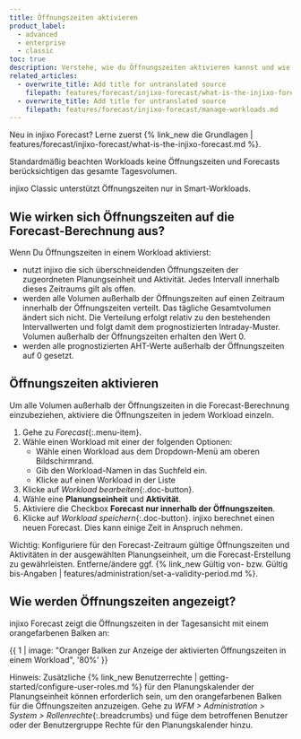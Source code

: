 ```yaml
---
title: Öffnungszeiten aktivieren
product_label:
  - advanced
  - enterprise
  - classic
toc: true
description: Verstehe, wie du Öffnungszeiten aktivieren kannst und wie sie sich auf den Forecast auswirken.
related_articles:
  - overwrite_title: Add title for untranslated source
    filepath: features/forecast/injixo-forecast/what-is-the-injixo-forecast.md
  - overwrite_title: Add title for untranslated source
    filepath: features/forecast/injixo-forecast/manage-workloads.md
---
```


Neu in injixo Forecast? Lerne zuerst {% link_new die Grundlagen | features/forecast/injixo-forecast/what-is-the-injixo-forecast.md %}.

Standardmäßig beachten Workloads keine Öffnungszeiten und Forecasts berücksichtigen das gesamte Tagesvolumen.

injixo Classic unterstützt Öffnungszeiten nur in Smart-Workloads.

## Wie wirken sich Öffnungszeiten auf die Forecast-Berechnung aus?

Wenn Du Öffnungszeiten in einem Workload aktivierst:

- nutzt injixo die sich überschneidenden Öffnungszeiten der zugeordneten Planungseinheit und Aktivität. Jedes Intervall innerhalb dieses Zeitraums gilt als offen.
- werden alle Volumen außerhalb der Öffnungszeiten auf einen Zeitraum innerhalb der Öffnungszeiten verteilt. Das tägliche Gesamtvolumen ändert sich nicht. Die Verteilung erfolgt relativ zu den bestehenden Intervallwerten und folgt damit dem prognostizierten Intraday-Muster. Volumen außerhalb der Öffnungszeiten erhalten den Wert 0.
- werden alle prognostizierten AHT-Werte außerhalb der Öffnungszeiten auf 0 gesetzt.

## Öffnungszeiten aktivieren

Um alle Volumen außerhalb der Öffnungszeiten in die Forecast-Berechnung einzubeziehen, aktiviere die Öffnungszeiten in jedem Workload einzeln.

1. Gehe zu _Forecast_{:.menu-item}.
2. Wähle einen Workload mit einer der folgenden Optionen:
   - Wähle einen Workload aus dem Dropdown-Menü am oberen Bildschirmrand.
   - Gib den Workload-Namen in das Suchfeld ein.
   - Klicke auf einen Workload in der Liste
3. Klicke auf _Workload bearbeiten_{:.doc-button}.
4. Wähle eine **Planungseinheit** und **Aktivität**.
5. Aktiviere die Checkbox **Forecast nur innerhalb der Öffnungszeiten**.
6. Klicke auf _Workload speichern_{:.doc-button}.
   injixo berechnet einen neuen Forecast. Dies kann einige Zeit in Anspruch nehmen.

Wichtig: Konfiguriere für den Forecast-Zeitraum gültige Öffnungszeiten und Aktivitäten in der ausgewählten Planungseinheit, um die Forecast-Erstellung zu gewährleisten. Entferne/ändere ggf. {% link_new Gültig von- bzw. Gültig bis-Angaben | features/administration/set-a-validity-period.md %}.

## Wie werden Öffnungszeiten angezeigt?

injixo Forecast zeigt die Öffnungszeiten in der Tagesansicht mit einem orangefarbenen Balken an:

{{ 1 | image: "Oranger Balken zur Anzeige der aktivierten Öffnungszeiten in einem Workload", '80%' }}

Hinweis: Zusätzliche {% link_new Benutzerrechte | getting-started/configure-user-roles.md %} für den Planungskalender der Planungseinheit können erforderlich sein, um den orangefarbenen Balken für die Öffnungszeiten anzuzeigen. Gehe zu _WFM > Administration > System > Rollenrechte_{:.breadcrumbs} und füge dem betroffenen Benutzer oder der Benutzergruppe Rechte für den Planungskalender hinzu.
